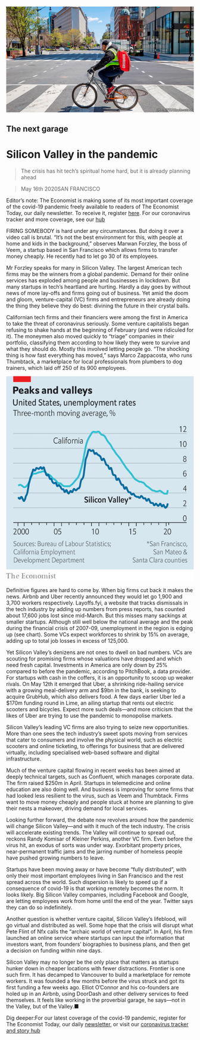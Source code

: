 ![](./images/20200516_WBP002_0.jpg)

## The next garage

# Silicon Valley in the pandemic

> The crisis has hit tech’s spiritual home hard, but it is already planning ahead

> May 16th 2020SAN FRANCISCO

Editor’s note: The Economist is making some of its most important coverage of the covid-19 pandemic freely available to readers of The Economist Today, our daily newsletter. To receive it, register [here](https://www.economist.com//newslettersignup). For our coronavirus tracker and more coverage, see our [hub](https://www.economist.com//coronavirus)

FIRING SOMEBODY is hard under any circumstances. But doing it over a video call is brutal. “It’s not the best environment for this, with people at home and kids in the background,” observes Marwan Forzley, the boss of Veem, a startup based in San Francisco which allows firms to transfer money cheaply. He recently had to let go 30 of its employees.

Mr Forzley speaks for many in Silicon Valley. The largest American tech firms may be the winners from a global pandemic. Demand for their online services has exploded among people and businesses in lockdown. But many startups in tech’s heartland are hurting. Hardly a day goes by without news of more lay-offs and firms going out of business. Yet amid the doom and gloom, venture-capital (VC) firms and entrepreneurs are already doing the thing they believe they do best: divining the future in their crystal balls.

Californian tech firms and their financiers were among the first in America to take the threat of coronavirus seriously. Some venture capitalists began refusing to shake hands at the beginning of February (and were ridiculed for it). The moneymen also moved quickly to “triage” companies in their portfolio, classifying them according to how likely they were to survive and what they should do. Mostly this involved letting people go. “The shocking thing is how fast everything has moved,” says Marco Zappacosta, who runs Thumbtack, a marketplace for local professionals from plumbers to dog trainers, which laid off 250 of its 900 employees.

![](./images/20200516_WBC593.png)

Definitive figures are hard to come by. When big firms cut back it makes the news. Airbnb and Uber recently announced they would let go 1,900 and 3,700 workers respectively. Layoffs.fyi, a website that tracks dismissals in the tech industry by adding up numbers from press reports, has counted about 17,600 jobs lost since mid-March. But this misses many sackings at smaller startups. Although still well below the national average and the peak during the financial crisis of 2007-09, unemployment in the region is edging up (see chart). Some VCs expect workforces to shrink by 15% on average, adding up to total job losses in excess of 125,000.

Yet Silicon Valley’s denizens are not ones to dwell on bad numbers. VCs are scouting for promising firms whose valuations have dropped and which need fresh capital. Investments in America are only down by 25% compared to before the pandemic, according to PitchBook, a data provider. For startups with cash in the coffers, it is an opportunity to scoop up weaker rivals. On May 12th it emerged that Uber, a shrinking ride-hailing service with a growing meal-delivery arm and $9bn in the bank, is seeking to acquire GrubHub, which also delivers food. A few days earlier Uber led a $170m funding round in Lime, an ailing startup that rents out electric scooters and bicycles. Expect more such deals—and more criticism that the likes of Uber are trying to use the pandemic to monopolise markets.

Silicon Valley’s leading VC firms are also trying to seize new opportunities. More than one sees the tech industry’s sweet spots moving from services that cater to consumers and involve the physical world, such as electric scooters and online ticketing, to offerings for business that are delivered virtually, including specialised web-based software and digital infrastructure.

Much of the venture capital flowing in recent weeks has been aimed at deeply technical targets, such as Confluent, which manages corporate data. The firm raised $250m in April. Startups in telemedicine and online education are also doing well. And business is improving for some firms that had looked less resilient to the virus, such as Veem and Thumbtack. Firms want to move money cheaply and people stuck at home are planning to give their nests a makeover, driving demand for local services.

Looking further forward, the debate now revolves around how the pandemic will change Silicon Valley—and with it much of the tech industry. The crisis will accelerate existing trends. The Valley will continue to spread out, reckons Randy Komisar of Kleiner Perkins, another VC firm. Even before the virus hit, an exodus of sorts was under way. Exorbitant property prices, near-permanent traffic jams and the jarring number of homeless people have pushed growing numbers to leave.

Startups have been moving away or have become “fully distributed”, with only their most important employees living in San Francisco and the rest spread across the world. Such dispersion is likely to speed up if a consequence of covid-19 is that working remotely becomes the norm. It looks likely. Big Silicon Valley companies, including Facebook and Google, are letting employees work from home until the end of the year. Twitter says they can do so indefinitely.

Another question is whether venture capital, Silicon Valley’s lifeblood, will go virtual and distributed as well. Some hope that the crisis will disrupt what Pete Flint of Nfx calls the “archaic world of venture capital”. In April, his firm launched an online service where startups can input the information that investors want, from founders’ biographies to business plans, and then get a decision on funding within nine days.

Silicon Valley may no longer be the only place that matters as startups hunker down in cheaper locations with fewer distractions. Frontier is one such firm. It has decamped to Vancouver to build a marketplace for remote workers. It was founded a few months before the virus struck and got its first funding a few weeks ago. Elliot O’Connor and his co-founders are holed up in an Airbnb, using DoorDash and other delivery services to feed themselves. It feels like working in the proverbial garage, he says—not in the Valley, but of the Valley.■

Dig deeper:For our latest coverage of the covid-19 pandemic, register for The Economist Today, our daily [newsletter](https://www.economist.com//newslettersignup), or visit our [coronavirus tracker and story hub](https://www.economist.com//coronavirus)